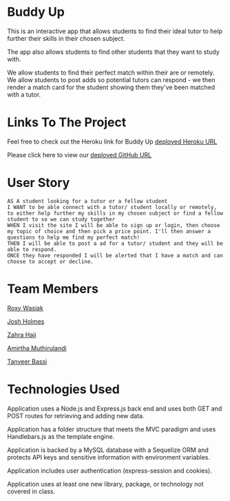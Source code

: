 # Buddy Up

This is an interactive app that allows students to find their ideal tutor to help further their skills in their chosen subject.

The app also allows students to find other students that they want to study with.

We allow students to find their perfect match within their are or remotely. We allow students to post adds so potential tutors can respond - we then render a match card for the student showing them they've been matched with a tutor.

# Links To The Project

Feel free to check out the Heroku link for Buddy Up [deployed Heroku URL](https://github.com/roxywasiak/buddy-up)

Please click here to view our [deployed GitHub URL](https://github.com/roxywasiak/buddy-up)

# User Story

```
AS A student looking for a tutor or a fellow student
I WANT to be able connect with a tutor/ student locally or remotely, to either help further my skills in my chosen subject or find a fellow student to so we can study together
WHEN I visit the site I will be able to sign up or login, then choose my topic of choice and then pick a price point. I'll then answer a questions to help me find my perfect match!
THEN I will be able to post a ad for a tutor/ student and they will be able to respond.
ONCE they have responded I will be alerted that I have a match and can choose to accept or decline.
```

# Team Members

[Roxy Wasiak](https://github.com/roxywasiak)

[Josh Holmes](https://github.com/glowingmanagement)

[Zahra Haji](https://github.com/zahrahaji10)

[Amirtha Muthirulandi](https://github.com/amirtha-coder)

[Tanveer Bassi](https://github.com/TanveerBassi)

# Technologies Used

Application uses a Node.js and Express.js back end and uses both GET and POST routes for retrieving and adding new data.

Application has a folder structure that meets the MVC paradigm and uses Handlebars.js as the template engine.

Application is backed by a MySQL database with a Sequelize ORM and protects API keys and sensitive information with environment variables.

Application includes user authentication (express-session and cookies).

Application uses at least one new library, package, or technology not covered in class.
